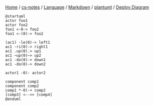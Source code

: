 [Home](https://mengxianbin.github.io) /
[cs-notes](https://mengxianbin.github.io/cs-notes/site) /
[Language](https://mengxianbin.github.io/cs-notes/site/Language) /
[Markdown](https://mengxianbin.github.io/cs-notes/site/Language/Markdown) /
[plantuml](https://mengxianbin.github.io/cs-notes/site/Language/Markdown/plantuml) /
[Deploy Diagram](https://mengxianbin.github.io/cs-notes/site/Language/Markdown/plantuml/Deploy%20Diagram)

```puml
@startuml
actor foo1
actor foo2
foo1 <-0-> foo2
foo1 <-(0)-> foo2
 
(ac1) -le(0)-> left1
ac1 -ri(0)-> right1
ac1 .up(0).> up1
ac1 ~up(0)~> up2
ac1 -do(0)-> down1
ac1 -do(0)-> down2
 
actor1 -0)- actor2
 
component comp1
component comp2
comp1 *-0)-+ comp2
[comp3] <-->> [comp4]
@enduml
```
